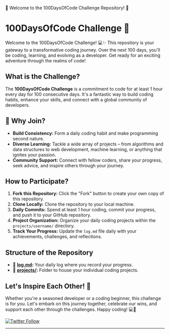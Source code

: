 🚀 Welcome to the 100DaysOfCode Challenge Repository! 🚀


# 100DaysOfCode Challenge 🚀

Welcome to the 100DaysOfCode Challenge! 💻✨ This repository is your gateway to a transformative coding journey. Over the next 100 days, you'll be coding, learning, and evolving as a developer. Get ready for an exciting adventure through the realms of code!

## What is the Challenge?

The **100DaysOfCode Challenge** is a commitment to code for at least 1 hour every day for 100 consecutive days. It's a fantastic way to build coding habits, enhance your skills, and connect with a global community of developers.

## 🌟 Why Join?

- **Build Consistency:** Form a daily coding habit and make programming second nature.
- **Diverse Learning:** Tackle a wide array of projects – from algorithms and data structures to web development, machine learning, or anything that ignites your passion.
- **Community Support:** Connect with fellow coders, share your progress, seek advice, and inspire others through your journey.

## How to Participate?

1. **Fork this Repository:** Click the "Fork" button to create your own copy of this repository.
2. **Clone Locally:** Clone the repository to your local machine.
3. **Daily Commits:** Spend at least 1 hour coding, commit your progress, and push it to your GitHub repository.
4. **Project Organization:** Organize your daily coding projects within the `projects/username/` directory.
5. **Track Your Progress:** Update the `log.md` file daily with your achievements, challenges, and reflections.

## Structure of the Repository

- 📁 **[log.md](log.md):** Your daily log where you record your progress.
- 📁 **[projects/](Projects):** Folder to house your individual coding projects.

## Let's Inspire Each Other! 🌈

Whether you're a seasoned developer or a coding beginner, this challenge is for you. Let's embark on this journey together, celebrate our wins, and support each other through the challenges. Happy coding! 💻💪

[![Twitter Follow](https://img.shields.io/twitter/follow/YourTwitterHandle?style=social)](https://twitter.com/yab8702)

---
